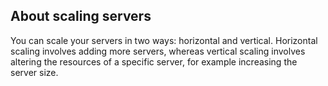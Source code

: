 <!-- usedin: [ _legacy_docker/stack-management] - post: -->


## About scaling servers

You can scale your servers in two ways: horizontal and vertical. Horizontal scaling involves adding more servers, whereas vertical scaling involves altering the resources of a specific server, for example increasing the server size.

